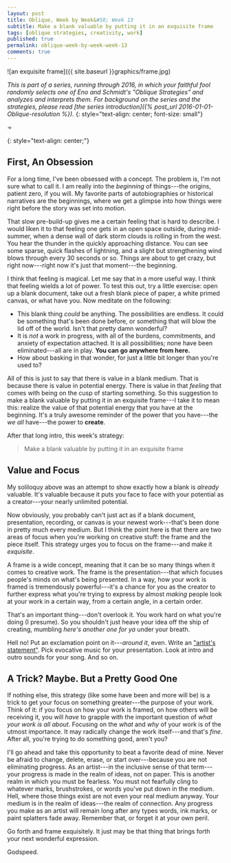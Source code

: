 ```yaml
---
layout: post
title: Oblique, Week by Week&#58; Week 13
subtitle: Make a blank valuable by putting it in an exquisite frame
tags: [oblique strategies, creativity, work]
published: true
permalink: oblique-week-by-week-week-13
comments: true
---
```

![an exquisite frame]({{ site.baseurl }}graphics/frame.jpg)

*This is part of a series, running through 2016, in which your faithful fool randomly selects one of Eno and Schmidt's "Oblique Strategies" and analyzes and interprets them. For background on the series and the strategies, please read [the series introduction]({% post_url 2016-01-01-Oblique-resolution %}).*
{: style="text-align: center; font-size: small"}

<p>&homtht;</p>
{: style="text-align: center;"}


## First, An Obsession

For a long time, I've been obsessed with a concept. The problem is, I'm not sure what to call it. I am really into the *beginning* of things---the origins, patient zero, if you will. My favorite parts of autobiographies or historical narratives are the beginnings, where we get a glimpse into how things were right before the story was set into motion.

That slow pre-build-up gives me a certain feeling that is hard to describe. I would liken it to that feeling one gets in an open space outside, during mid-summer, when a dense wall of dark storm clouds is rolling in from the west. You hear the thunder in the quickly approaching distance. You can see some sparse, quick flashes of lightning, and a slight but strengthening wind blows through every 30 seconds or so. Things are about to get crazy, but right now---right now it's just that moment---the beginning.

I think that feeling is magical. Let me say that in a more useful way. I think that feeling wields a lot of power. To test this out, try a little exercise: open up a blank document, take out a fresh blank piece of paper, a white primed canvas, or what have you. Now meditate on the following:

- This blank thing *could* be anything. The possibilities are endless. It  could be something that's been done before, or something that will blow the lid off of the world. Isn't that pretty damn wonderful?
- It is *not* a work in progress, with all of the burdens, commitments, and anxiety of expectation attached. It is all possibilities; none have been eliminated---all are in play. **You can go anywhere from here.**
- How about basking in that wonder, for just a little bit longer than you're used to?

All of this is just to say that there is value in a blank medium. That is because there is value in potential energy. There is value in that *feeling* that comes with being on the cusp of starting something. So this suggestion to make a blank valuable by putting it in an exquisite frame---I take it to mean this: realize the value of that potential energy that you have at the beginning. It's a truly awesome reminder of the power that you have---the *we all* have---the power to **create**.

After that long intro, this week's strategy:

>Make a blank valuable by putting it in an exquisite frame


## Value and Focus

My soliloquy above was an attempt to show exactly how a blank is *already* valuable. It's valuable because it puts you face to face with your potential as a creator---your nearly unlimited potential.

Now obviously, you probably can't just act as if a blank document, presentation, recording, or canvas is your newest work---that's been done in pretty much every medium. But I think the point here is that there are two areas of focus when you're working on creative stuff: the frame and the piece itself. This strategy urges you to focus on the frame---and make it *exquisite*.

A frame is a wide concept, meaning that it can be so many things when it comes to creative work. The frame is the presentation---that which focuses people's minds on what's being presented. In a way, how your work is framed is tremendously powerful---it's a chance for you as the creator to further express what you're trying to express by almost *making* people look at your work in a certain way, from a certain angle, in a certain order.

That's an important thing---don't overlook it. You work hard on what you're doing (I presume). So you shouldn't just heave your idea off the ship of creating, mumbling *here's another one for ya* under your breath.

Hell no! Put an exclamation point on it---*around it*, even. Write an ["artist's statement"](http://www.gyst-ink.com/artist-statement-guidelines/). Pick evocative music for your presentation. Look at intro and outro sounds for your song. And so on.


## A Trick? Maybe. But a Pretty Good One

If nothing else, this strategy (like some have been and more will be) is a trick to get your focus on something greater---the purpose of your work. Think of it: if you focus on how your work is framed, on how others will be receiving it, you will *have* to grapple with the important question of *what your work is all about*. Focusing on the *what* and *why* of your work is of the utmost importance. It may radically change the work itself---and that's *fine*. After all, you're trying to do something good, aren't you?

I'll go ahead and take this opportunity to beat a favorite dead of mine. Never be afraid to change, delete, erase, or start over---because you are not eliminating progress. As an artist---in the inclusive sense of that term---your progress is made in the realm of ideas, not on paper. This is another realm in which you must be fearless. You must not fearfully cling to whatever marks, brushstrokes, or words you've put down in the medium. Hell, where those things exist are not even your real medium anyway. Your medium is in the realm of ideas---the realm of connection. Any progress you make as an artist will remain long after any types words, ink marks, or paint splatters fade away.  Remember that, or forget it at your own peril.

Go forth and frame exquisitely. It just may be that thing that brings forth your next wonderful expression.

Godspeed.
